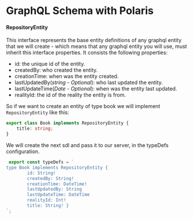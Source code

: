 # GraphQL Schema with Polaris

#### RepositoryEntity

This interface represents the base entity definitions of any graphql entity that we will create -
which means that any graphql entity you will use, must inherit this interface properties.
It consists the following properties:

-   id: the unique id of the entity.
-   createdBy: who created the entity.
-   creationTime: when was the entity created.
-   lastUpdatedBy(_string - Optional_): who last updated the entity.
-   lastUpdateTime(_Date - Optional_): when was the entity last updated.
-   realityId: the id of the reality the entity is from.

So if we want to create an entity of type book we will implement `RepositoryEntity` like this:

```typescript
export class Book implements RepositoryEntity {
    title: string;
}
```

We will create the next sdl and pass it to our server, in the typeDefs configuration.

```typescript
 export const typeDefs = `
type Book implements RepositoryEntity { 
        id: String!
        createdBy: String!
        creationTime: DateTime!
        lastUpdatedBy: String
        lastUpdateTime: DateTime
        realityId: Int!
        title: String! }
`;
```
